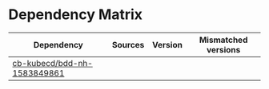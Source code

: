 # Dependency Matrix

Dependency | Sources | Version | Mismatched versions
---------- | ------- | ------- | -------------------
[cb-kubecd/bdd-nh-1583849861](https://github.com/cb-kubecd/bdd-nh-1583849861.git) |  | []() | 
